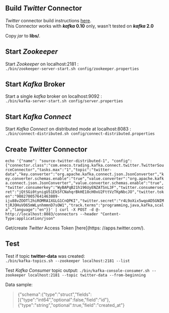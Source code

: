 ## Build _Twitter_ Connector

_Twitter_ connector build instructions [here](https://github.com/Eneco/kafka-connect-twitter#starting-kafka-connect-twitter).<br/>
This Connector works with **_kafka_ 0.10** only, wasn't tested on **_kafka_ 2.0**<br />

Copy _jar_ to **libs/**.

## Start _Zookeeper_ 
Start _Zookeeper_ on localhost:2181 :<br />
`./bin/zookeeper-server-start.sh config/zookeeper.properties`

## Start _Kafka_ Broker
Start a single _kafka_ broker on localhost:9092 :<br />
`./bin/kafka-server-start.sh config/server.properties`


## Start _Kafka Connect_
Start _Kafka Connect_ on distributed mode at localhost:8083 :<br />
`./bin/connect-distributed.sh config/connect-distributed.properties`

## Create _Twitter_ Connector

`echo '{"name": "source-twitter-distributed-1", "config":{"connector.class":"com.eneco.trading.kafka.connect.twitter.TwitterSourceConnector","tasks.max":"1","topic":"twitter-data","key.converter":"org.apache.kafka.connect.json.JsonConverter","key.converter.schemas.enable":"true","value.converter":"org.apache.kafka.connect.json.JsonConverter","value.converter.schemas.enable":"true","twitter.consumerkey":"WyBAPqB21h196UyENZATSnL3F","twitter.consumersecret":"jQtSGi0tynigU51EkSfCNahqrBkHE18cH0xU2FttVzTKpNbcJO","twitter.token":"908270057641463809-iju88vZOOTl2hiROMRA1XGLG1CnQPKI","twitter.secret":"r4L9oXix5wqoAD5GNIMtjRJOHuVO65mWLynhmmnD7sOW1","track.terms":"programming,java,kafka,scala","language":"en"}}' | curl -X POST -d @- http://localhost:8083/connectors --header "Content-Type:application/json"`<br/>

Get/create _Twitter_ Access Token [here](https: //apps.twitter.com/).<br/>

## Test
Test if topic **twitter-data** was created:<br />
`./bin/kafka-topics.sh --zookeeper localhost:2181 --list`

Test _Kafka Consumer_ topic output:
`./bin/kafka-console-consumer.sh --zookeeper localhost:2181 --topic twitter-data --from-beginning`

Data sample:
> {"schema":{"type":"struct","fields":[{"type":"int64","optional":false,"field":"id"},{"type":"string","optional":true,"field":"created_at"}
